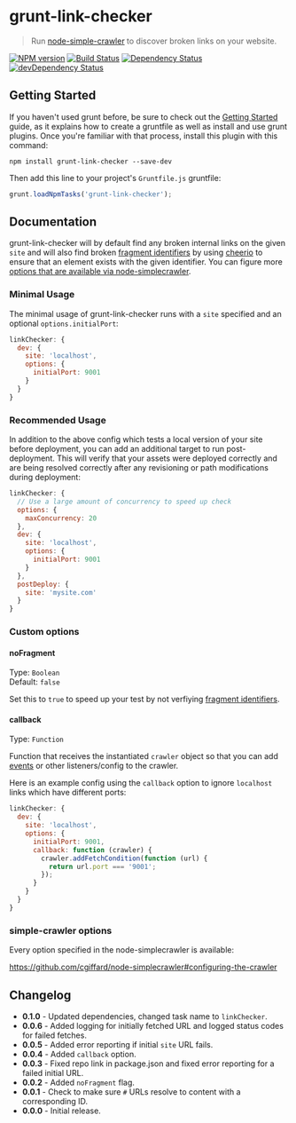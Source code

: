 # grunt-link-checker

> Run [node-simple-crawler](https://github.com/cgiffard/node-simplecrawler) to discover broken links on your website.

[![NPM version](https://img.shields.io/npm/v/grunt-link-checker.svg)](https://www.npmjs.com/package/grunt-link-checker)
[![Build Status](https://img.shields.io/travis/ChrisWren/grunt-link-checker/master.svg)](https://travis-ci.org/ChrisWren/grunt-link-checker)
[![Dependency Status](https://img.shields.io/david/ChrisWren/grunt-link-checker.svg)](https://david-dm.org/ChrisWren/grunt-link-checker)
[![devDependency Status](https://img.shields.io/david/dev/ChrisWren/grunt-link-checker.svg)](https://david-dm.org/ChrisWren/grunt-link-checker#info=devDependencies)


## Getting Started
If you haven't used grunt before, be sure to check out the [Getting Started](http://gruntjs.com/getting-started) guide, as it explains how to create a gruntfile as well as install and use grunt plugins. Once you're familiar with that process, install this plugin with this command:

```shell
npm install grunt-link-checker --save-dev
```

Then add this line to your project's `Gruntfile.js` gruntfile:

```js
grunt.loadNpmTasks('grunt-link-checker');
```

## Documentation
grunt-link-checker will by default find any broken internal links on the given `site` and will also find broken [fragment identifiers] by using [cheerio](https://github.com/cheeriojs/cheerio) to ensure that an element exists with the given identifier. You can figure more [options that are available via node-simplecrawler](https://github.com/cgiffard/node-simplecrawler#configuring-the-crawler).

### Minimal Usage
The minimal usage of grunt-link-checker runs with a `site` specified and an optional `options.initialPort`:

```js
linkChecker: {
  dev: {
    site: 'localhost',
    options: {
      initialPort: 9001
    }
  }
}
```

### Recommended Usage
In addition to the above config which tests a local version of your site before deployment, you can add an additional target to run post-deployment. This will verify that your assets were deployed correctly and are being resolved correctly after any revisioning or path modifications during deployment:

```js
linkChecker: {
  // Use a large amount of concurrency to speed up check
  options: {
    maxConcurrency: 20
  },
  dev: {
    site: 'localhost',
    options: {
      initialPort: 9001
    }
  },
  postDeploy: {
    site: 'mysite.com'
  }
}
```

### Custom options

#### noFragment
Type: `Boolean`  
Default: `false`

Set this to `true` to speed up your test by not verfiying [fragment identifiers].

#### callback
Type: `Function`

Function that receives the instantiated `crawler` object so that you can add [events](https://github.com/cgiffard/node-simplecrawler#events) or other listeners/config to the crawler.

Here is an example config using the `callback` option to ignore `localhost` links which have different ports:

```js
linkChecker: {
  dev: {
    site: 'localhost',
    options: {
      initialPort: 9001,
      callback: function (crawler) {
        crawler.addFetchCondition(function (url) {
          return url.port === '9001';
        });
      }
    }
  }
}
```

### simple-crawler options
Every option specified in the node-simplecrawler is available:

https://github.com/cgiffard/node-simplecrawler#configuring-the-crawler

## Changelog

* **0.1.0** - Updated dependencies, changed task name to `linkChecker`.
* **0.0.6** - Added logging for initially fetched URL and logged status codes for failed fetches.
* **0.0.5** - Added error reporting if initial `site` URL fails.
* **0.0.4** - Added `callback` option.
* **0.0.3** - Fixed repo link in package.json and fixed error reporting for a failed initial URL.
* **0.0.2** - Added `noFragment` flag.
* **0.0.1** - Check to make sure `#` URLs resolve to content with a corresponding ID.
* **0.0.0** - Initial release.

[fragment identifiers]: http://en.wikipedia.org/wiki/Fragment_identifier
